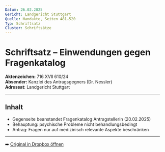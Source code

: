 ```yaml
---
Datum: 26.02.2025
Gericht: Landgericht Stuttgart
Quelle: Handakte, Seiten 481–520
Typ: Schriftsatz
Cluster: Schriftsätze
---
```


# Schriftsatz – Einwendungen gegen Fragenkatalog

**Aktenzeichen:** 716 XVII 610/24  
**Absender:** Kanzlei des Antragsgegners (Dr. Nessler)  
**Adressat:** Landgericht Stuttgart  

---

## Inhalt
- Gegenseite beanstandet Fragenkatalog Antragstellerin (20.02.2025)  
- Behauptung: psychische Probleme nicht behandlungsbedingt  
- Antrag: Fragen nur auf medizinisch relevante Aspekte beschränken  

---

➡️ [Original in Dropbox öffnen](https://www.dropbox.com/scl/fi/obaal6mb9o7g0utrnatl8/20250801_Handakte-nur-gerichtlich.pdf?dl=0)
